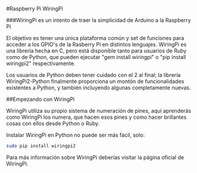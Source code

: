 <!--
---
name: WiringPi
class: interface
type: pinout
page_url: wiringpi
url: http://wiringpi.com
github: https://github.com/WiringPi/WiringPi2-Python
pin:
  '3':
    name: WiringPi 8
  '5':
    name: WiringPi 9
  '7':
    name: WiringPi 7
  '8':
    name: WiringPi 15
  '10':
    name: WiringPi 16
  '11':
    name: WiringPi 0
  '12':
    name: WiringPi 1
  '13':
    name: WiringPi 2
  '15':
    name: WiringPi 3
  '16':
    name: WiringPi 4
  '18':
    name: WiringPi 5
  '19':
    name: WiringPi 12
  '21':
    name: WiringPi 13
  '22':
    name: WiringPi 6
  '23':
    name: WiringPi 14
  '24':
    name: WiringPi 10
  '26':
    name: WiringPi 11
  '29':
    name: WiringPi 21
  '31':
    name: WiringPi 22
  '32':
    name: WiringPi 26
  '33':
    name: WiringPi 23
  '35':
    name: WiringPi 24
  '36':
    name: WiringPi 27
  '37':
    name: WiringPi 25
  '38':
    name: WiringPi 28
  '40':
    name: WiringPi 29
-->
#Raspberry Pi WiringPi

###WiringPi es un intento de traer la simplicidad de Arduino a la Raspberry Pi

El objetivo es tener una única plataforma común y set de funciones para acceder a los GPIO's de la Rasberry Pi en distintos lenguajes. WiringPi es una librería hecha en C, pero está disponible tanto para usuarios de Ruby como de Python, que pueden ejecutar "gem install wiringpi" o "pip install wiringpi2" respectivamente.

Los usuarios de Python deben tener cuidado con el 2 al final; la librería WiringPi2-Python finalmente proporciona un montón de funcionalidades existentes a Python, y también incluyendo algunas completamente nuevas.

##Empezando con WiringPi

WiringPi utiliza su propio sistema de numeración de pines, aquí aprenderás como WiringPi los numera, que hacen esos pines y como hacer brillantes cosas con ellos desde Python o Ruby.

Instalar WiringPi en Python no puede ser más fácil, solo:

```bash
sudo pip install wiringpi2
```

Para más información sobre WiringPi deberías visitar la página oficial de WiringPi.

